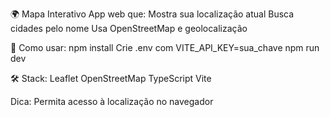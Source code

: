 🌍 Mapa Interativo
App web que:
Mostra sua localização atual
Busca cidades pelo nome
Usa OpenStreetMap e geolocalização

🚀 Como usar:
npm install
Crie .env com VITE_API_KEY=sua_chave
npm run dev

🛠 Stack:
Leaflet
OpenStreetMap
TypeScript
Vite

Dica: Permita acesso à localização no navegador
